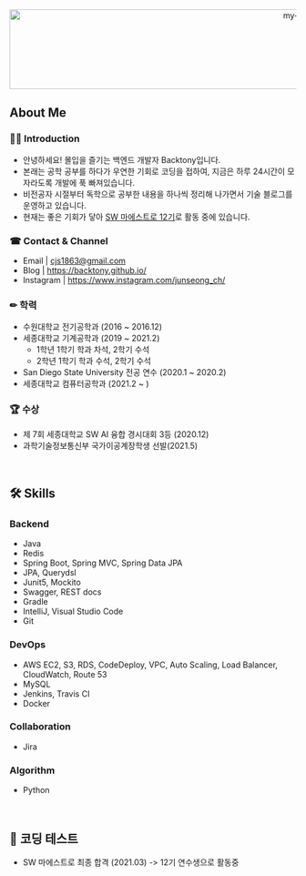 <div align="center">
 <img src="https://github.com/backtony/backtony.github.io/blob/master/assets/img/readmelogo.gif" alt="my-logo" height="140" width="1000">
</div>




## About Me
### 💁‍♂️ Introduction
+ 안녕하세요! 몰입을 즐기는 백엔드 개발자 Backtony입니다.
+ 본래는 공학 공부를 하다가 우연한 기회로 코딩을 접하여, 지금은 하루 24시간이 모자라도록 개발에 푹 빠져있습니다.
+ 비전공자 시절부터 독학으로 공부한 내용을 하나씩 정리해 나가면서 기술 블로그를 운영하고 있습니다.
+ 현재는 좋은 기회가 닿아 [SW 마에스트로 12기](https://swmaestro.org/sw/main/main.do)로 활동 중에 있습니다.

### ☎ Contact & Channel
+ Email | <a href="mailto:cjs1863@gmail.com" target="_blank">cjs1863@gmail.com</a>
+ Blog | <a href="https://backtony.github.io/" target="_blank">https://backtony.github.io/</a>
+ Instagram |  <a href="https://www.instagram.com/junseong_ch/" target="_blank">https://www.instagram.com/junseong_ch/</a>


### ✏ 학력 
+ 수원대학교 전기공학과 (2016 ~ 2016.12)
+ 세종대학교 기계공학과 (2019 ~ 2021.2)  
  - 1학년 1학기 학과 차석, 2학기 수석
  - 2학년 1학기 학과 수석, 2학기 수석  
+ San Diego State University 전공 연수 (2020.1 ~ 2020.2)  
+ 세종대학교 컴퓨터공학과 (2021.2 ~ )



### 🏆 수상
+ 제 7회 세종대학교 SW AI 융합 경시대회 3등 (2020.12)
+ 과학기술정보통신부 국가이공계장학생 선발(2021.5)

<br>


## 🛠 Skills
### Backend
+ Java
+ Redis
+ Spring Boot, Spring MVC, Spring Data JPA
+ JPA, Querydsl
+ Junit5, Mockito
+ Swagger, REST docs
+ Gradle
+ IntelliJ, Visual Studio Code
+ Git

### DevOps
+ AWS EC2, S3, RDS, CodeDeploy, VPC, Auto Scaling, Load Balancer, CloudWatch, Route 53
+ MySQL
+ Jenkins, Travis CI
+ Docker

### Collaboration
+ Jira

### Algorithm
+ Python




<br>

## 🚩 코딩 테스트
  - SW 마에스트로 최종 합격 (2021.03) -> 12기 연수생으로 활동중



